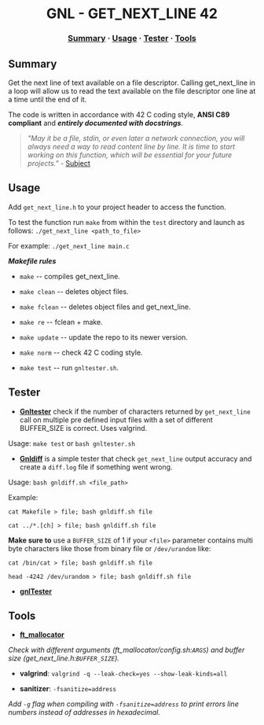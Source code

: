 <h1 align="center">
	GNL - GET_NEXT_LINE 42
</h1>

<h3 align="center">
	<a href="#Summary">Summary</a>
	<span> · </span>
	<a href="#Usage">Usage</a>
	<span> · </span>
	<a href="#Tester">Tester</a>
	<span> · </span>
	<a href="#Tools">Tools</a>
</h3>

## Summary

Get the next line of text available on a file descriptor.
Calling get_next_line in a loop will allow us to read the text available on the
file descriptor one line at a time until the end of it.  

The code is written in accordance with 42 C coding style,  **ANSI C89 compliant** and ***entirely documented with docstrings***.

> *"May it be a file, stdin, or even later a network connection, you will always
> need a way to read content line by line. It is time to start working on this
> function, which will be essential for your future projects."* - [Subject](https://cdn.intra.42.fr/pdf/pdf/57350/en.subject.pdf)

## Usage

Add `get_next_line.h` to your project header to access the function.

To test the function run `make` from within the `test` directory and launch as
follows: `./get_next_line <path_to_file>`

For example: `./get_next_line main.c`

***Makefile rules***

- `make` -- compiles get_next_line.
- `make clean` -- deletes object files.
- `make fclean` -- deletes object files and get_next_line.
- `make re` -- fclean + make.

- `make update` -- update the repo to its newer version.
- `make norm` -- check 42 C coding style.
- `make test` -- run `gnltester.sh`.

## Tester

- **[Gnltester](test/gnltester.sh)** check if the number of characters returned by
  `get_next_line` call on multiple pre defined input files with a set of
  different BUFFER_SIZE is correct.  Uses valgrind.

Usage: `make test` or `bash gnltester.sh`

- **[Gnldiff](test/gnldiff.sh)** is a simple tester that check `get_next_line` output accuracy and create
a `diff.log` file if something went wrong.

Usage: `bash gnldiff.sh <file_path>`

Example:

    cat Makefile > file; bash gnldiff.sh file

    cat ../*.[ch] > file; bash gnldiff.sh file

**Make sure to** use a `BUFFER_SIZE` of 1 if your `<file>` parameter contains
multi byte characters like those from binary file or `/dev/urandom` like:

    cat /bin/cat > file; bash gnldiff.sh file

    head -4242 /dev/urandom > file; bash gnldiff.sh file

- **[gnlTester](https://github.com/Tripouille/gnlTester)**

## Tools

- **[ft_mallocator](https://github.com/tmatis/ft_mallocator)**

*Check with different arguments (ft_mallocator/config.sh:`ARGS`) and buffer size (get_next_line.h:`BUFFER_SIZE`).*

- **valgrind**: `valgrind -q --leak-check=yes --show-leak-kinds=all`

- **sanitizer**: `-fsanitize=address`

*Add `-g` flag when compiling with `-fsanitize=address` to print errors line numbers instead of addresses in hexadecimal.*
